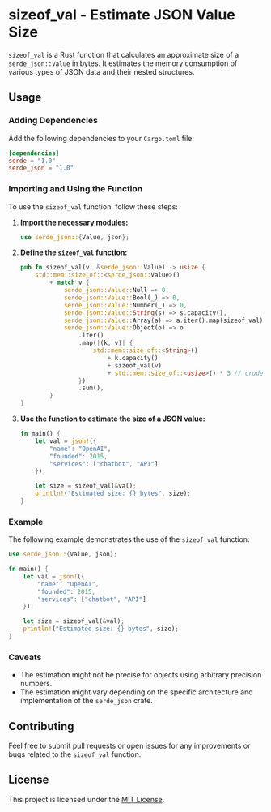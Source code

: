 # sizeof_val - Estimate JSON Value Size

`sizeof_val` is a Rust function that calculates an approximate size of a `serde_json::Value` in bytes. It estimates the memory consumption of various types of JSON data and their nested structures.

## Usage

### Adding Dependencies

Add the following dependencies to your `Cargo.toml` file:

```toml
[dependencies]
serde = "1.0"
serde_json = "1.0"
```

### Importing and Using the Function

To use the `sizeof_val` function, follow these steps:

1. **Import the necessary modules:**

   ```rust
   use serde_json::{Value, json};
   ```

2. **Define the `sizeof_val` function:**

   ```rust
   pub fn sizeof_val(v: &serde_json::Value) -> usize {
       std::mem::size_of::<serde_json::Value>()
           + match v {
               serde_json::Value::Null => 0,
               serde_json::Value::Bool(_) => 0,
               serde_json::Value::Number(_) => 0,
               serde_json::Value::String(s) => s.capacity(),
               serde_json::Value::Array(a) => a.iter().map(sizeof_val).sum(),
               serde_json::Value::Object(o) => o
                   .iter()
                   .map(|(k, v)| {
                       std::mem::size_of::<String>()
                           + k.capacity()
                           + sizeof_val(v)
                           + std::mem::size_of::<usize>() * 3 // crude approximation of overhead
                   })
                   .sum(),
           }
   }
   ```

3. **Use the function to estimate the size of a JSON value:**

   ```rust
   fn main() {
       let val = json!({
           "name": "OpenAI",
           "founded": 2015,
           "services": ["chatbot", "API"]
       });

       let size = sizeof_val(&val);
       println!("Estimated size: {} bytes", size);
   }
   ```

### Example

The following example demonstrates the use of the `sizeof_val` function:

```rust
use serde_json::{Value, json};

fn main() {
    let val = json!({
        "name": "OpenAI",
        "founded": 2015,
        "services": ["chatbot", "API"]
    });

    let size = sizeof_val(&val);
    println!("Estimated size: {} bytes", size);
}
```

### Caveats

- The estimation might not be precise for objects using arbitrary precision numbers.
- The estimation might vary depending on the specific architecture and implementation of the `serde_json` crate.

## Contributing

Feel free to submit pull requests or open issues for any improvements or bugs related to the `sizeof_val` function.

## License

This project is licensed under the [MIT License](LICENSE).
